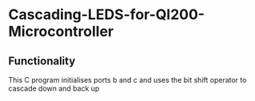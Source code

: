 # Cascading-LEDS-for-Ql200-Microcontroller

Functionality
-------------
This C program initialises ports b and c and uses the bit shift operator to cascade down and back up
